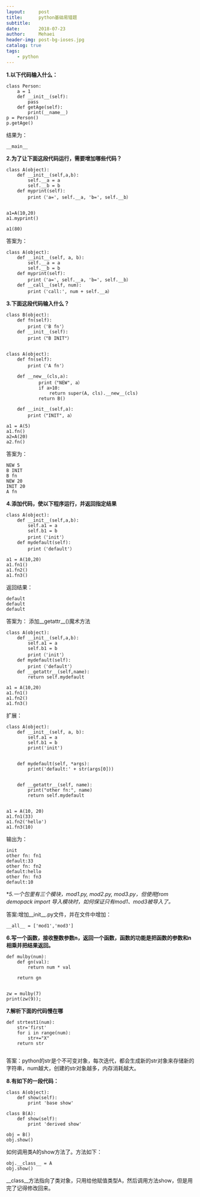 ```yaml
---
layout:     post
title:      python基础易错题
subtitle:   
date:       2018-07-23
author:     Mehaei
header-img: post-bg-ioses.jpg
catalog: true
tags:
    - python
---
```

**1.以下代码输入什么：**

```
class Person:
    a = 1
    def __init__(self):
        pass
    def getAge(self):
        print(__name__)
p = Person()
p.getAge()
```

结果为：

```
__main__
```

**2.为了让下面这段代码运行，需要增加哪些代码？**

```
class A(object):
    def __init__(self,a,b):
        self.__a = a
        self.__b = b
    def myprint(self):
        print（'a=', self.__a, 'b=', self.__b）
    
 
a1=A(10,20)
a1.myprint()
 
a1(80)
```

答案为：

```
class A(object):
    def __init__(self, a, b):
        self.__a = a
        self.__b = b
    def myprint(self):
        print（'a=', self.__a, 'b=', self.__b）
    def __call__(self, num):
        print（'call:', num + self.__a）
```

**3.下面这段代码输入什么？**

```
class B(object):
    def fn(self):
        print（'B fn'）
    def __init__(self):
        print（"B INIT"）
 
 
class A(object):
    def fn(self):
        print（'A fn'）
 
    def __new__(cls,a):
            print（"NEW", a）
            if a>10:
                return super(A, cls).__new__(cls)
            return B()
 
    def __init__(self,a):
        print（"INIT", a）
 
a1 = A(5)
a1.fn()
a2=A(20)
a2.fn()
```

答案为：

```
NEW 5
B INIT
B fn
NEW 20
INIT 20
A fn
```

**4.添加代码，使以下程序运行，并返回指定结果**

```
class A(object):
    def __init__(self,a,b):
        self.a1 = a
        self.b1 = b
        print（'init'）
    def mydefault(self):
        print（'default'）
 
a1 = A(10,20)
a1.fn1()
a1.fn2()
a1.fn3()
```

返回结果：

```
default
default
default
```

答案为： 添加__getattr__()魔术方法

```
class A(object):
    def __init__(self,a,b):
        self.a1 = a
        self.b1 = b
        print（'init'）
    def mydefault(self):
        print（'default'）
    def __getattr__(self,name):
        return self.mydefault
 
a1 = A(10,20)
a1.fn1()
a1.fn2()
a1.fn3()
```

扩展：

```
class A(object):
    def __init__(self, a, b):
        self.a1 = a
        self.b1 = b
        print('init')


    def mydefault(self, *args):
        print('default:' + str(args[0]))


    def __getattr__(self, name):
        print("other fn:", name)
        return self.mydefault


a1 = A(10, 20)
a1.fn1(33)
a1.fn2('hello')
a1.fn3(10)
```

输出为：

```
init
other fn: fn1
default:33
other fn: fn2
default:hello
other fn: fn3
default:10
```

**5.一个包里有三个模块，mod1.py, mod2.py, mod3.py，但使用from demopack import *导入模块时，如何保证只有mod1、mod3被导入了。**

答案:增加__init__.py文件，并在文件中增加：

```
__all__ = ['mod1','mod3']
```

**6.写一个函数，接收整数参数n，返回一个函数，函数的功能是把函数的参数和n相乘并把结果返回。**

```
def mulby(num):
    def gn(val):
        return num * val
 
    return gn
 
 
zw = mulby(7)
print(zw(9));
```

**7.解析下面的代码慢在哪**

```
def strtest1(num):
    str='first'
    for i in range(num):
        str+="X"
    return str
    
```

答案：python的str是个不可变对象，每次迭代，都会生成新的str对象来存储新的字符串，num越大，创建的str对象越多，内存消耗越大。

**8.有如下的一段代码：**

```
class A(object):
    def show(self):
        print 'base show'

class B(A):
    def show(self):
        print 'derived show'
 
obj = B()
obj.show()
```

如何调用类A的show方法了。方法如下：

```
obj.__class__ = A
obj.show() 
```

__class__方法指向了类对象，只用给他赋值类型A，然后调用方法show，但是用完了记得修改回来。
